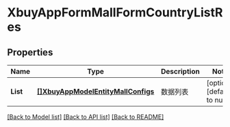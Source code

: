 # XbuyAppFormMallFormCountryListRes

## Properties
Name | Type | Description | Notes
------------ | ------------- | ------------- | -------------
**List** | [**[]XbuyAppModelEntityMallConfigs**](xbuy.app.model.entity.MallConfigs.md) | 数据列表 | [optional] [default to null]

[[Back to Model list]](../README.md#documentation-for-models) [[Back to API list]](../README.md#documentation-for-api-endpoints) [[Back to README]](../README.md)

